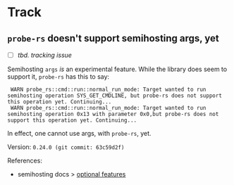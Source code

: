 # Track

## `probe-rs` doesn't support semihosting args, yet

- [ ] *tbd. tracking issue*

Semihosting `args` *is* an experimental feature. While the library does seem to support it, `probe-rs` has this to say:

```
 WARN probe_rs::cmd::run::normal_run_mode: Target wanted to run semihosting operation SYS_GET_CMDLINE, but probe-rs does not support this operation yet. Continuing...
 WARN probe_rs::cmd::run::normal_run_mode: Target wanted to run semihosting operation 0x13 with parameter 0x0,but probe-rs does not support this operation yet. Continuing...
```

In effect, one cannot use args, with `probe-rs`, yet.

Version: `0.24.0 (git commit: 63c59d2f)`

References:

- semihosting docs > [optional features](https://docs.rs/semihosting/latest/semihosting/#optional-features)

